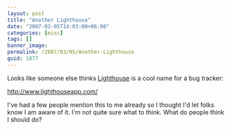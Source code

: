 ```yaml
---
layout: post
title: "Another Lighthouse"
date: "2007-03-05T14:03:00+06:00"
categories: [misc]
tags: []
banner_image: 
permalink: /2007/03/05/Another-Lighthouse
guid: 1877
---
```


Looks like someone else thinks <a href="http://lighthousepro.riaforge.org">Lighthouse</a> is a cool name for a bug tracker:

<a href="http://www.lighthouseapp.com/">http://www.lighthouseapp.com/</a>

I've had a few people mention this to me already so I thought I'd let folks know I am aware of it. I'm not quite sure what to think. What do people think I should do?